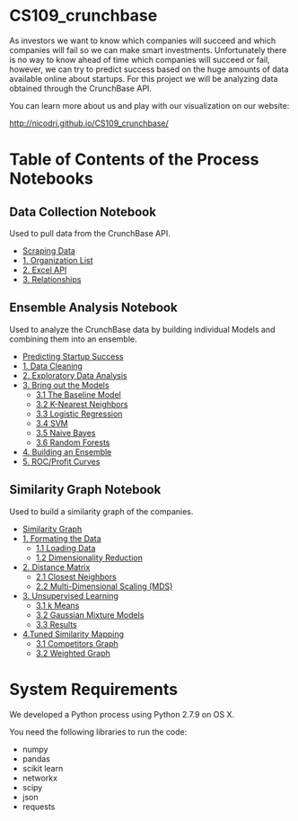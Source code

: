 # CS109_crunchbase

As investors we want to know which companies will succeed and which companies will fail so we can make smart investments. Unfortunately there is no way to know ahead of time which companies will succeed or fail, however, we can try to predict success based on the huge amounts of data available online about startups. For this project we will be analyzing data obtained through the CrunchBase API.

You can learn more about us and play with our visualization on our website:

http://nicodri.github.io/CS109_crunchbase/

# Table of Contents of the Process Notebooks

## Data Collection Notebook
Used to pull data from the CrunchBase API.

* [Scraping Data](#.-Scraping-Data)
* [1. Organization List](#1.-Organization-List)
* [2. Excel API](#2.-Excel-API)
* [3. Relationships](#3.-Relationships) 

## Ensemble Analysis Notebook
Used to analyze the CrunchBase data by building individual Models and combining them into an ensemble.

* [Predicting Startup Success](#Predicting-Startup-Success)
* [1. Data Cleaning](#1.-Data-Cleaning)
* [2. Exploratory Data Analysis](#2.-Exploratory-Data-Analysis)
* [3. Bring out the Models](#3.-Bring-out-the-Models) 
    * [3.1 The Baseline Model](#3.1-The-Baseline-Model)
    * [3.2 K-Nearest Neighbors](#3.2-K-Nearest-Neighbors)
    * [3.3 Logistic Regression](#3.3-Logistic-Regression)
    * [3.4 SVM](#3.4-SVM)
    * [3.5 Naive Bayes](#3.5-Naive-Bayes)
    * [3.6 Random Forests](#3.6-Random-Forests)
* [4. Building an Ensemble](#4.-Building-an-Ensemble)
* [5. ROC/Profit Curves](#5.-ROC/Profit-Curves)

## Similarity Graph Notebook
Used to build a similarity graph of the companies.

* [Similarity Graph](#Similarity-Graph)
* [1. Formating the Data](#1.-Formating-the-Data)
    * [1.1 Loading Data](#1.1-Loading-Data)
    * [1.2 Dimensionality Reduction](#1.2-Dimensionality-Reduction)
* [2. Distance Matrix](#2.-Distance-Matrix)
    * [2.1 Closest Neighbors](#2.1-Closest-Neighbors)
    * [2.2 Multi-Dimensional Scaling (MDS)](#2.2-Multi-Dimensional-Scaling-(MDS))
* [3. Unsupervised Learning](#3.-Unsupervised-Learning) 
    * [3.1 k Means](#3.1-k-Means)
    * [3.2 Gaussian Mixture Models](#3.2-Gaussian-Mixture-Models)
    * [3.3 Results](#3.3-Results)
* [4.Tuned Similarity Mapping](#4.-Tuned-Similarity-Mapping)
    * [3.1 Competitors Graph](#3.1-Competitors-Graph)
    * [3.2 Weighted Graph](#3.2-Weighted-Graph)
    
# System Requirements

We developed a Python process using Python 2.7.9 on OS X.

You need the following libraries to run the code:

* numpy
* pandas
* scikit learn
* networkx
* scipy
* json
* requests

